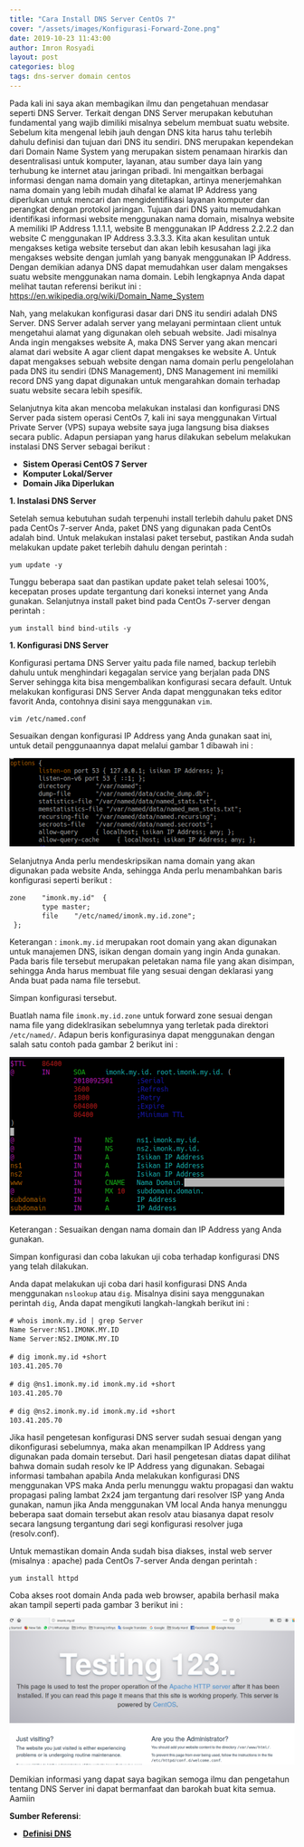 ```yaml
---
title: "Cara Install DNS Server CentOs 7"
cover: "/assets/images/Konfigurasi-Forward-Zone.png"
date: 2019-10-23 11:43:00
author: Imron Rosyadi
layout: post
categories: blog
tags: dns-server domain centos
---
```


Pada kali ini saya akan membagikan ilmu dan pengetahuan mendasar seperti DNS Server. Terkait dengan DNS Server merupakan kebutuhan fundamental yang wajib dimiliki misalnya sebelum membuat suatu website. Sebelum kita mengenal lebih jauh dengan DNS kita harus tahu terlebih dahulu definisi dan tujuan dari DNS itu sendiri.
DNS merupakan kependekan dari Domain Name System yang merupakan sistem penamaan hirarkis dan desentralisasi untuk komputer, layanan, atau sumber daya lain yang terhubung ke internet atau jaringan pribadi. Ini mengaitkan berbagai informasi dengan nama domain yang ditetapkan, artinya menerjemahkan nama domain yang lebih mudah dihafal ke alamat IP Address yang diperlukan untuk mencari dan mengidentifikasi layanan komputer dan perangkat dengan protokol jaringan.
Tujuan dari DNS yaitu memudahkan identifikasi informasi website menggunakan nama domain, misalnya website A memiliki IP Address 1.1.1.1, website B menggunakan IP Address 2.2.2.2 dan website C menggunakan IP Address 3.3.3.3. Kita akan kesulitan untuk mengakses ketiga website tersebut dan akan lebih kesusahan lagi jika mengakses website dengan jumlah yang banyak menggunakan IP Address. Dengan demikian adanya DNS dapat memudahkan user dalam mengakses suatu website menggunakan nama domain. Lebih lengkapnya Anda dapat melihat tautan referensi berikut ini : https://en.wikipedia.org/wiki/Domain_Name_System

 Nah, yang melakukan konfigurasi dasar dari DNS itu sendiri adalah DNS Server. DNS Server adalah server yang melayani permintaan client untuk mengetahui alamat yang digunakan oleh sebuah website. Jadi misalnya Anda ingin mengakses website A, maka DNS Server yang akan mencari alamat dari website A agar client dapat mengakses ke website A. Untuk dapat mengakses sebuah website dengan nama domain perlu pengelolahan pada DNS itu sendiri (DNS Management), DNS Management ini memiliki record DNS yang dapat digunakan untuk mengarahkan domain terhadap suatu website secara lebih spesifik. 

 Selanjutnya kita akan mencoba melakukan instalasi dan konfigurasi DNS Server pada sistem operasi CentOs 7, kali ini saya menggunakan Virtual Private Server (VPS) supaya website saya juga langsung bisa diakses secara public. Adapun persiapan yang harus dilakukan sebelum melakukan instalasi DNS Server sebagai berikut : 

- **Sistem Operasi CentOS 7 Server**
- **Komputer Lokal/Server**
- **Domain Jika Diperlukan**

**1. Instalasi DNS Server**

Setelah semua kebutuhan sudah terpenuhi install terlebih dahulu paket DNS pada CentOs 7-server Anda, paket DNS yang digunakan pada CentOs adalah bind. Untuk melakukan instalasi paket tersebut, pastikan Anda sudah melakukan update paket terlebih dahulu dengan perintah : 

```
yum update -y 
```

Tunggu beberapa saat dan pastikan update paket telah selesai 100%, kecepatan proses update tergantung dari koneksi internet yang Anda gunakan. Selanjutnya install paket bind pada CentOs 7-server dengan perintah : 

```
yum install bind bind-utils -y
```

**1. Konfigurasi DNS Server**

Konfigurasi pertama DNS Server yaitu pada file named, backup terlebih dahulu untuk menghindari kegagalan service yang berjalan pada DNS Server sehingga kita bisa mengembalikan konfigurasi secara default. Untuk melakukan konfigurasi DNS Server Anda dapat menggunakan teks editor favorit Anda, contohnya disini saya menggunakan `vim`. 

```
vim /etc/named.conf
```
Sesuaikan dengan konfigurasi IP Address yang Anda gunakan saat ini, untuk detail penggunaannya dapat melalui gambar 1 dibawah ini : 

![Screenshot Git-FTP](/assets/images/Konfigurasi-IP-Address-named.png)

Selanjutnya Anda perlu mendeskripsikan nama domain yang akan digunakan pada website Anda, sehingga Anda perlu menambahkan baris konfigurasi seperti berikut : 

```
zone    "imonk.my.id"  {
        type master;
        file    "/etc/named/imonk.my.id.zone";
 };

```

Keterangan : 
`imonk.my.id` merupakan root domain yang akan digunakan untuk manajemen DNS, isikan dengan domain yang ingin Anda gunakan. Pada baris file tersebut merupakan peletakan nama file yang akan disimpan, sehingga Anda harus membuat file yang sesuai dengan deklarasi yang Anda buat pada nama file tersebut. 

Simpan konfigurasi tersebut. 

Buatlah nama file `imonk.my.id.zone` untuk forward zone sesuai dengan nama file yang dideklrasikan sebelumnya yang terletak pada direktori `/etc/named/`. Adapun beris konfigurasinya dapat menggunakan dengan salah satu contoh pada gambar 2 berikut ini : 

![Screenshot Git-FTP](/assets/images/Konfigurasi-Forward-Zone.png)


Keterangan : 
Sesuaikan dengan nama domain dan IP Address yang Anda gunakan. 

Simpan konfigurasi dan coba lakukan uji coba terhadap konfigurasi DNS yang telah dilakukan. 

Anda dapat melakukan uji coba dari hasil konfigurasi DNS Anda menggunakan `nslookup` atau `dig`. Misalnya disini saya menggunakan perintah `dig`, Anda dapat mengikuti langkah-langkah berikut ini : 


```
# whois imonk.my.id | grep Server
Name Server:NS1.IMONK.MY.ID
Name Server:NS2.IMONK.MY.ID

# dig imonk.my.id +short 
103.41.205.70

# dig @ns1.imonk.my.id imonk.my.id +short
103.41.205.70

# dig @ns2.imonk.my.id imonk.my.id +short
103.41.205.70
```

Jika hasil pengetesan konfigurasi DNS server sudah sesuai dengan yang dikonfigurasi sebelumnya, maka akan menampilkan IP Address yang digunakan pada domain tersebut. Dari hasil pengetesan diatas dapat dilihat bahwa domain sudah resolv ke IP Address yang digunakan. Sebagai informasi tambahan apabila Anda melakukan konfigurasi DNS menggunakan VPS maka Anda perlu menunggu waktu propagasi dan waktu propagasi paling lambat 2x24 jam tergantung dari resolver ISP yang Anda gunakan, namun jika Anda menggunakan VM local Anda hanya menunggu beberapa saat domain tersebut akan resolv atau biasanya dapat resolv secara langsung tergantung dari segi konfigurasi resolver juga (resolv.conf). 

Untuk memastikan domain Anda sudah bisa diakses, instal web server (misalnya : apache) pada CentOs 7-server Anda dengan perintah : 

```
yum install httpd
```

Coba akses root domain Anda pada web browser, apabila berhasil maka akan tampil seperti pada gambar 3 berikut ini : 

![Screenshot Git-FTP](/assets/images/Hasil-web-server.png)

Demikian informasi yang dapat saya bagikan semoga ilmu dan pengetahun tentang DNS Server ini dapat bermanfaat dan barokah buat kita semua. Aamiin 

**Sumber Referensi**:
- [**Definisi DNS**](https://en.wikipedia.org/wiki/Domain_Name_System)